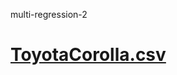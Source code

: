 multi-regression-2
# [ToyotaCorolla.csv](https://github.com/dipak3031/multi-regression-2/files/10148351/ToyotaCorolla.csv)

